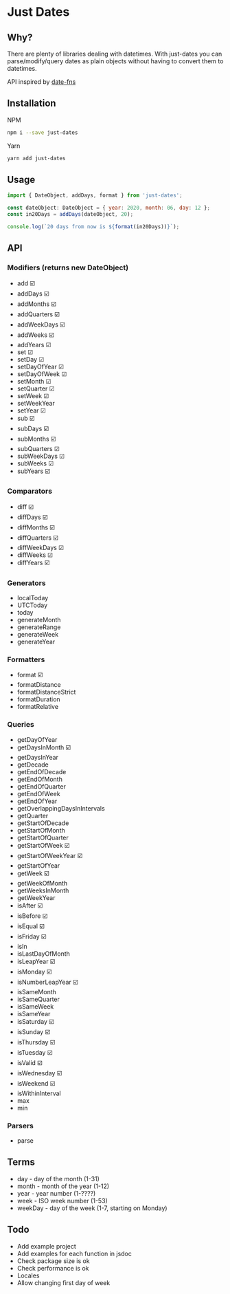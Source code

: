 # Just Dates

## Why?

There are plenty of libraries dealing with datetimes. With just-dates you can parse/modify/query dates as plain objects without having to convert them to datetimes.

API inspired by [date-fns](https://date-fns.org/)

## Installation

NPM
```bash
npm i --save just-dates
```
Yarn
```bash
yarn add just-dates
```

## Usage

```js
import { DateObject, addDays, format } from 'just-dates';

const dateObject: DateObject = { year: 2020, month: 06, day: 12 };
const in20Days = addDays(dateObject, 20);

console.log(`20 days from now is ${format(in20Days))}`);
```

## API
### Modifiers (returns new DateObject)
* add ☑️
* addDays ☑️
* addMonths ☑️
* addQuarters ☑️
* addWeekDays ☑️
* addWeeks ☑️
* addYears ☑
* set ☑
* setDay ☑
* setDayOfYear ☑
* setDayOfWeek ☑
* setMonth ☑
* setQuarter ☑
* setWeek ☑
* setWeekYear
* setYear ☑
* sub ☑️
* subDays ☑️
* subMonths ☑️
* subQuarters ☑
* subWeekDays ☑
* subWeeks ☑
* subYears ☑️

### Comparators
* diff ☑️
* diffDays ☑️
* diffMonths ☑️
* diffQuarters ☑️
* diffWeekDays ☑
* diffWeeks ☑
* diffYears ☑️

### Generators
* localToday
* UTCToday
* today
* generateMonth
* generateRange
* generateWeek
* generateYear

### Formatters
* format ☑️
* formatDistance
* formatDistanceStrict
* formatDuration
* formatRelative

### Queries
* getDayOfYear
* getDaysInMonth ☑️
* getDaysInYear
* getDecade
* getEndOfDecade
* getEndOfMonth
* getEndOfQuarter
* getEndOfWeek
* getEndOfYear
* getOverlappingDaysInIntervals
* getQuarter
* getStartOfDecade
* getStartOfMonth
* getStartOfQuarter
* getStartOfWeek ☑️
* getStartOfWeekYear ☑️
* getStartOfYear
* getWeek ☑️
* getWeekOfMonth
* getWeeksInMonth
* getWeekYear
* isAfter ☑️
* isBefore ☑️
* isEqual ☑️
* isFriday ☑️
* isIn
* isLastDayOfMonth
* isLeapYear ☑️
* isMonday ☑️
* isNumberLeapYear ☑️
* isSameMonth
* isSameQuarter
* isSameWeek
* isSameYear
* isSaturday ☑️
* isSunday ☑️
* isThursday ☑️
* isTuesday ☑️
* isValid ☑️
* isWednesday ☑️
* isWeekend ☑️
* isWithinInterval
* max
* min

### Parsers
* parse

## Terms
* day - day of the month (1-31)
* month - month of the year (1-12)
* year - year number (1-????)
* week - ISO week number (1-53)
* weekDay - day of the week (1-7, starting on Monday)

## Todo
* Add example project
* Add examples for each function in jsdoc
* Check package size is ok
* Check performance is ok
* Locales
* Allow changing first day of week